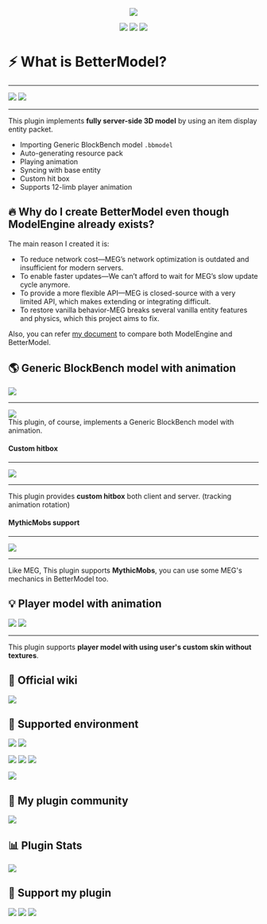 <div align="center">  

![](https://github.com/user-attachments/assets/89e191ba-ed4f-44ab-bb98-634cfe568dca)

[![](https://cdn.jsdelivr.net/npm/@intergrav/devins-badges@3/assets/cozy/available/modrinth_vector.svg)](https://modrinth.com/plugin/bettermodel)
[![](https://cdn.jsdelivr.net/npm/@intergrav/devins-badges@3/assets/cozy/available/hangar_vector.svg)](https://hangar.papermc.io/toxicity188/BetterModel)
[![](https://cdn.jsdelivr.net/npm/@intergrav/devins-badges@3/assets/cozy/available/github_vector.svg)](https://github.com/toxicity188/BetterModel)

</div>

# ⚡ What is BetterModel?
* * *
![](https://github.com/user-attachments/assets/5a6c1a8c-6fe2-4a67-a10e-e63e40825d35)
![](https://github.com/user-attachments/assets/ff515577-6a72-48ba-9943-81f00dddb375)
* * *

This plugin implements **fully server-side 3D model** by using an item display entity packet.

- Importing Generic BlockBench model `.bbmodel`
- Auto-generating resource pack
- Playing animation
- Syncing with base entity
- Custom hit box
- Supports 12-limb player animation

## 🔥 Why do I create BetterModel even though ModelEngine already exists?
The main reason I created it is:
- To reduce network cost—MEG’s network optimization is outdated and insufficient for modern servers.
- To enable faster updates—We can’t afford to wait for MEG’s slow update cycle anymore.
- To provide a more flexible API—MEG is closed-source with a very limited API, which makes extending or integrating difficult.
- To restore vanilla behavior-MEG breaks several vanilla entity features and physics, which this project aims to fix.

Also, you can refer [my document](https://github.com/toxicity188/BetterModel/wiki/Compare-with-ModelEngine) to compare both ModelEngine and BetterModel.

## 🌎 Generic BlockBench model with animation
![](https://github.com/user-attachments/assets/b4e69aef-a446-4ac3-b84e-eb42fe4f069d)
* * *
[![](https://cdn.jsdelivr.net/npm/@intergrav/devins-badges@3/assets/cozy/social/youtube-singular_vector.svg)](https://youtu.be/f3U7Lmo3aA8?si=SnglL0YKn20CrR7Y)  
This plugin, of course, implements a Generic BlockBench model with animation.

#### Custom hitbox
* * *
![](https://github.com/user-attachments/assets/94aee9ed-9c2f-4975-92c4-3ea84ae31d24)
* * *
This plugin provides **custom hitbox** both client and server. (tracking animation rotation)

#### MythicMobs support
* * *
![](https://github.com/user-attachments/assets/eb2d64ef-7b6e-4306-8c31-d92d0266dbac)
* * *
Like MEG, This plugin supports **MythicMobs**, you can use some MEG's mechanics in BetterModel too.

## 💡 Player model with animation
![](https://github.com/user-attachments/assets/0c13bec2-898f-4d9a-a709-10e0571337f3)
![](https://github.com/user-attachments/assets/034dd64c-6889-4a01-961d-e69679b1c71b)
* * *
This plugin supports **player model with using user's custom skin without textures**.

## 📗 Official wiki
[![](https://cdn.jsdelivr.net/npm/@intergrav/devins-badges@3/assets/cozy/documentation/ghpages_vector.svg)](https://github.com/toxicity188/BetterModel/wiki)

## 🚀 Supported environment

[![](https://img.shields.io/badge/minecraft-1.20.5%7E1.21.9-8FCA5C?style=for-the-badge)](https://www.minecraft.net/en-us/download/server)
[![](https://img.shields.io/badge/java-21%7E-ED8B00?style=for-the-badge)](https://adoptium.net/)

[![](https://cdn.jsdelivr.net/npm/@intergrav/devins-badges@3/assets/cozy/supported/paper_vector.svg)](https://papermc.io/downloads/paper)
[![](https://cdn.jsdelivr.net/npm/@intergrav/devins-badges@3/assets/cozy/supported/purpur_vector.svg)](https://purpurmc.org/)
[![](https://cdn.jsdelivr.net/npm/@intergrav/devins-badges@3/assets/cozy/supported/spigot_vector.svg)](https://www.spigotmc.org/)

[![](https://img.shields.io/badge/folia-supported-blue?style=for-the-badge)](https://papermc.io/downloads/folia)

## 🌈 My plugin community
[![](https://discord.com/api/guilds/1012718460297551943/widget.png?style=banner2)](https://discord.com/invite/rePyFESDbk)

## 📊 Plugin Stats
[![](https://bstats.org/signatures/bukkit/BetterModel.svg)](https://bstats.org/plugin/bukkit/BetterModel/24237)

## 💖 Support my plugin
[![](https://cdn.jsdelivr.net/npm/@intergrav/devins-badges@3/assets/cozy/donate/buymeacoffee-singular_vector.svg)](https://buymeacoffee.com/toxicity188)
[![](https://cdn.jsdelivr.net/npm/@intergrav/devins-badges@3/assets/cozy/donate/ghsponsors-singular_vector.svg)](https://github.com/sponsors/toxicity188)
[![](https://cdn.jsdelivr.net/npm/@intergrav/devins-badges@3/assets/cozy/donate/paypal-singular_vector.svg)](https://www.paypal.com/paypalme/toxicity188?country.x=KR&locale.x=en_US)